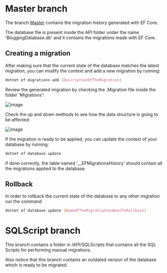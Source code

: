 # Master branch

The branch [Master](https://github.com/SergioMM0/ManualMigrations_EF) contains the migration history generated with EF Core.

The database file is present inside the API folder under the name 'BloggingDatabase.db' and it contains the migrations made with EF Core.

## Creating a migration

After making sure that the current state of the database matches the latest migration, you can modify the context and add a new migration by running:

```bash
dotnet ef migrations add [DescriptionOfTheMigration]
```

Review the generated migration by checking the .Migration file inside the folder 'Migrations':

![image](https://github.com/SergioMM0/ManualMigrations_EF/assets/90683062/51db93bc-8bac-47af-9f19-d7dbe60d420f)

Check the up and down methods to see how the data structure is going to be affected:

![image](https://github.com/SergioMM0/ManualMigrations_EF/assets/90683062/36d1e194-a7ec-4558-95bd-bea2279e4648)

If the migration is ready to be applied, you can update the context of your database by running:

```bash
dotnet ef database update
```

If done correctly, the table named '__EFMigrationsHistory' should contain all the migrations applied to the database.

## Rollback

In order to rollback the current state of the database to any other migration run the command

```bash
dotnet ef database update [NameOfTheMigrationYouWantToRollback]
```

# SQLScript branch

This branch contains a folder in /API/SQLScripts that contains all the SQL Scripts for performing manual migrations. 

Also notice that this branch contains an outdated version of the database which is ready to be migrated.